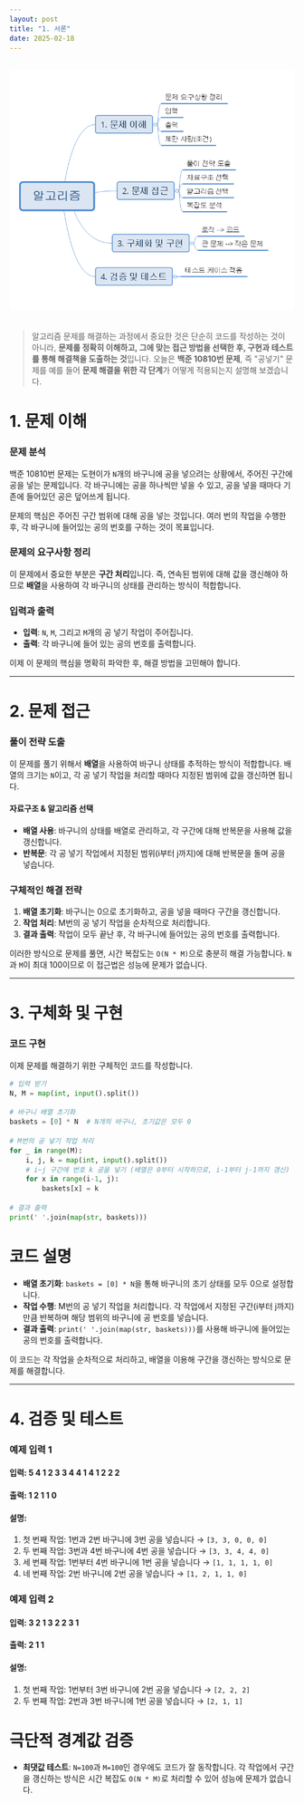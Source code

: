 ```yaml
---
layout: post
title: "1. 서론"
date: 2025-02-18
---
```


<br>

<div style="text-align: center;">
	<img src="/사진들/알고리즘/서론.png" alt="alt text" />
</div>

<br>

> 알고리즘 문제를 해결하는 과정에서 중요한 것은 단순히 코드를 작성하는 것이 아니라, **문제를 정확히 이해하고, 그에 맞는 접근 방법을 선택한 후, 구현과 테스트를 통해 해결책을 도출하는 것**입니다. 오늘은 **백준 10810번 문제**, 즉 "공넣기" 문제를 예를 들어 **문제 해결을 위한 각 단계**가 어떻게 적용되는지 설명해 보겠습니다.

# 1. 문제 이해

### 문제 분석

백준 10810번 문제는 도현이가 `N`개의 바구니에 공을 넣으려는 상황에서, 주어진 구간에 공을 넣는 문제입니다. 각 바구니에는 공을 하나씩만 넣을 수 있고, 공을 넣을 때마다 기존에 들어있던 공은 덮어쓰게 됩니다.

문제의 핵심은 주어진 구간 범위에 대해 공을 넣는 것입니다. 여러 번의 작업을 수행한 후, 각 바구니에 들어있는 공의 번호를 구하는 것이 목표입니다.

### 문제의 요구사항 정리

이 문제에서 중요한 부분은 **구간 처리**입니다. 즉, 연속된 범위에 대해 값을 갱신해야 하므로 **배열**을 사용하여 각 바구니의 상태를 관리하는 방식이 적합합니다.

### 입력과 출력

- **입력**: `N`, `M`, 그리고 `M`개의 공 넣기 작업이 주어집니다.
- **출력**: 각 바구니에 들어 있는 공의 번호를 출력합니다.

이제 이 문제의 핵심을 명확히 파악한 후, 해결 방법을 고민해야 합니다.

---

# 2. 문제 접근

### 풀이 전략 도출

이 문제를 풀기 위해서 **배열**을 사용하여 바구니 상태를 추적하는 방식이 적합합니다. 배열의 크기는 `N`이고, 각 공 넣기 작업을 처리할 때마다 지정된 범위에 값을 갱신하면 됩니다.

#### 자료구조 & 알고리즘 선택

- **배열 사용**: 바구니의 상태를 배열로 관리하고, 각 구간에 대해 반복문을 사용해 값을 갱신합니다.
- **반복문**: 각 공 넣기 작업에서 지정된 범위(i부터 j까지)에 대해 반복문을 돌며 공을 넣습니다.

### 구체적인 해결 전략

1. **배열 초기화**: 바구니는 0으로 초기화하고, 공을 넣을 때마다 구간을 갱신합니다.
2. **작업 처리**: M번의 공 넣기 작업을 순차적으로 처리합니다.
3. **결과 출력**: 작업이 모두 끝난 후, 각 바구니에 들어있는 공의 번호를 출력합니다.

이러한 방식으로 문제를 풀면, 시간 복잡도는 `O(N * M)`으로 충분히 해결 가능합니다. `N`과 `M`이 최대 100이므로 이 접근법은 성능에 문제가 없습니다.

---

# 3. 구체화 및 구현

### 코드 구현

이제 문제를 해결하기 위한 구체적인 코드를 작성합니다.

```python
# 입력 받기
N, M = map(int, input().split())

# 바구니 배열 초기화
baskets = [0] * N  # N개의 바구니, 초기값은 모두 0

# M번의 공 넣기 작업 처리
for _ in range(M):
    i, j, k = map(int, input().split())
    # i~j 구간에 번호 k 공을 넣기 (배열은 0부터 시작하므로, i-1부터 j-1까지 갱신)
    for x in range(i-1, j):
        baskets[x] = k

# 결과 출력
print(' '.join(map(str, baskets)))
```

# 코드 설명

- **배열 초기화**: `baskets = [0] * N`을 통해 바구니의 초기 상태를 모두 0으로 설정합니다.
- **작업 수행**: M번의 공 넣기 작업을 처리합니다. 각 작업에서 지정된 구간(i부터 j까지)만큼 반복하며 해당 범위의 바구니에 공 번호를 넣습니다.
- **결과 출력**: `print(' '.join(map(str, baskets)))`를 사용해 바구니에 들어있는 공의 번호를 출력합니다.

이 코드는 각 작업을 순차적으로 처리하고, 배열을 이용해 구간을 갱신하는 방식으로 문제를 해결합니다.

---

# 4. 검증 및 테스트

### 예제 입력 1

#### 입력: 5 4 1 2 3 3 4 4 1 4 1 2 2 2


#### 출력: 1 2 1 1 0


#### 설명:
1. 첫 번째 작업: 1번과 2번 바구니에 3번 공을 넣습니다 → `[3, 3, 0, 0, 0]`
2. 두 번째 작업: 3번과 4번 바구니에 4번 공을 넣습니다 → `[3, 3, 4, 4, 0]`
3. 세 번째 작업: 1번부터 4번 바구니에 1번 공을 넣습니다 → `[1, 1, 1, 1, 0]`
4. 네 번째 작업: 2번 바구니에 2번 공을 넣습니다 → `[1, 2, 1, 1, 0]`

### 예제 입력 2

#### 입력: 3 2 1 3 2 2 3 1

#### 출력: 2 1 1


#### 설명:
1. 첫 번째 작업: 1번부터 3번 바구니에 2번 공을 넣습니다 → `[2, 2, 2]`
2. 두 번째 작업: 2번과 3번 바구니에 1번 공을 넣습니다 → `[2, 1, 1]`

# 극단적 경계값 검증

- **최댓값 테스트**: `N=100`과 `M=100`인 경우에도 코드가 잘 동작합니다. 각 작업에서 구간을 갱신하는 방식은 시간 복잡도 `O(N * M)`로 처리할 수 있어 성능에 문제가 없습니다.




